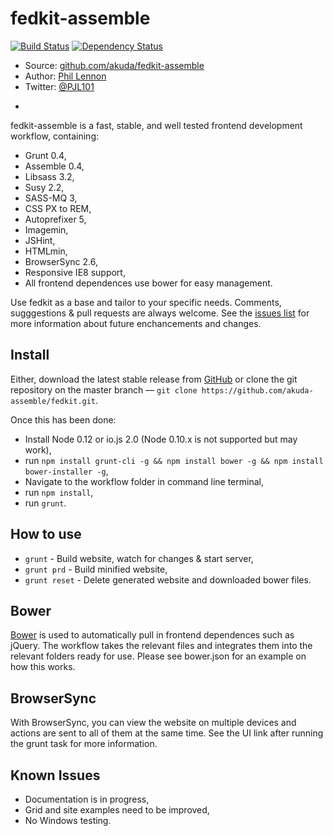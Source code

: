 # fedkit-assemble

[![Build Status](https://travis-ci.org/Akuda/fedkit-assemble.svg?branch=master)](https://travis-ci.org/Akuda/fedkit-assemble)
[![Dependency Status](https://www.versioneye.com/user/projects/5559e9088482f67bef00002d/badge.svg?style=flat)](https://www.versioneye.com/user/projects/5559e9088482f67bef00002d)

* Source: [github.com/akuda/fedkit-assemble](http://github.com/akuda/fedkit-assemble)
* Author: [Phil Lennon](http://akuda.co.uk)
* Twitter: [@PJL101](http://twitter.com/pjl101)

-

fedkit-assemble is a fast, stable, and well tested frontend development workflow, containing:

* Grunt 0.4,
* Assemble 0.4,
* Libsass 3.2,
* Susy 2.2,
* SASS-MQ 3,
* CSS PX to REM,
* Autoprefixer 5,
* Imagemin,
* JSHint,
* HTMLmin,
* BrowserSync 2.6,
* Responsive IE8 support,
* All frontend dependences use bower for easy management.

Use fedkit as a base and tailor to your specific needs. Comments, sugggestions & pull requests are always welcome. See the [issues list](https://github.com/akuda/fedkit/issues) for more information about future enchancements and changes.

## Install

Either, download the latest stable release from [GitHub](https://github.com/akuda/fedkit-assemble/releases) or clone the git repository on the master branch — `git clone https://github.com/akuda-assemble/fedkit.git`.

Once this has been done:

* Install Node 0.12 or io.js 2.0 (Node 0.10.x is not supported but may work),
* run `npm install grunt-cli -g && npm install bower -g && npm install bower-installer -g`,
* Navigate to the workflow folder in command line terminal,
* run `npm install`,
* run `grunt`.

## How to use
* `grunt` - Build website, watch for changes & start server,
* `grunt prd` - Build minified website,
* `grunt reset` - Delete generated website and downloaded bower files.

## Bower

[Bower](http://bower.io) is used to automatically pull in frontend dependences such as jQuery. The workflow takes the relevant files and integrates them into the relevant folders ready for use. Please see bower.json for an example on how this works.

## BrowserSync

With BrowserSync, you can view the website on multiple devices and actions are sent to all of them at the same time. See the UI link after running the grunt task for more information.

## Known Issues

* Documentation is in progress,
* Grid and site examples need to be improved,
* No Windows testing.


